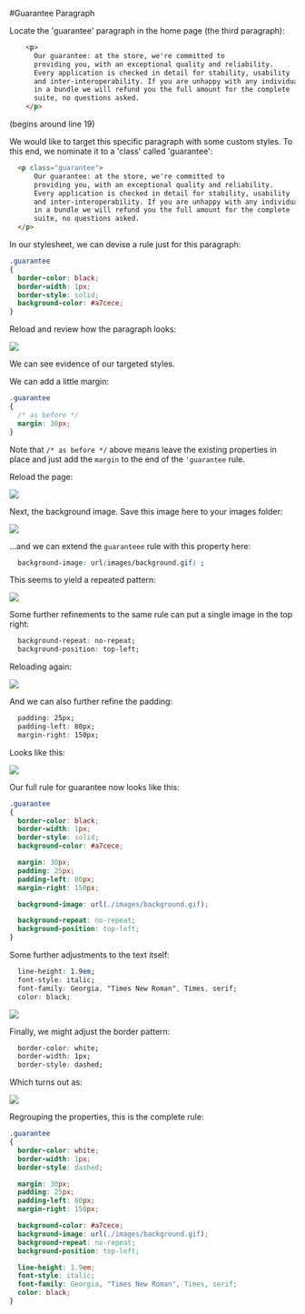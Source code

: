 #Guarantee Paragraph

Locate the 'guarantee' paragraph in the home page (the third paragraph):

~~~html
    <p>
      Our guarantee: at the store, we're committed to 
      providing you, with an exceptional quality and reliability. 
      Every application is checked in detail for stability, usability 
      and inter-interoperability. If you are unhappy with any individual app 
      in a bundle we will refund you the full amount for the complete 
      suite, no questions asked.
    </p>
~~~

(begins around line 19)

We would like to target this specific paragraph with some custom styles. To this end, we nominate it to a 'class' called 'guarantee':

~~~html
  <p class="guarantee">
      Our guarantee: at the store, we're committed to 
      providing you, with an exceptional quality and reliability. 
      Every application is checked in detail for stability, usability 
      and inter-interoperability. If you are unhappy with any individual app 
      in a bundle we will refund you the full amount for the complete 
      suite, no questions asked.
  </p>
~~~

In our stylesheet, we can devise a rule just for this paragraph:

~~~css
.guarantee
{
  border-color: black;
  border-width: 1px;
  border-style: solid;
  background-color: #a7cece;
}
~~~

Reload and review how the paragraph looks:

![](./img/16.png)

We can see evidence of our targeted styles.

We can add a little margin:

~~~css
.guarantee
{
  /* as before */
  margin: 30px;
}
~~~

Note that `/* as before */` above means leave the existing properties in place and just add the `margin` to the end of the `'guarantee` rule.

Reload the page:

![](./img/17.png)

Next, the background image. Save this image here to your images folder:

![](./img/background.gif)

...and we can extend the `guaranteee` rule with this property here:

~~~css
  background-image: url(images/background.gif) ;
~~~

This seems to yield a repeated pattern:

![](./img/18.png)

Some further refinements to the same rule can put a single image in the top right:

~~~css
  background-repeat: no-repeat;
  background-position: top-left;
~~~

Reloading again:

![](./img/19.png)

And we can also further refine the padding:

~~~css
  padding: 25px;
  padding-left: 80px;
  margin-right: 150px;
~~~

Looks like this:

![](./img/20.png)

Our full rule for guarantee now looks like this:

~~~css
.guarantee
{
  border-color: black;
  border-width: 1px;
  border-style: solid;
  background-color: #a7cece;

  margin: 30px;
  padding: 25px;
  padding-left: 80px;
  margin-right: 150px;

  background-image: url(./images/background.gif);

  background-repeat: no-repeat;
  background-position: top-left;
}
~~~

Some further adjustments to the text itself:

~~~css
  line-height: 1.9em;
  font-style: italic;
  font-family: Georgia, "Times New Roman", Times, serif;
  color: black;
~~~


![](./img/21.png)

Finally, we might adjust the border pattern:

~~~css
  border-color: white;
  border-width: 1px;
  border-style: dashed;
~~~

Which turns out as:

![](./img/22.png)

Regrouping the properties, this is the complete rule:

~~~css
.guarantee
{
  border-color: white;
  border-width: 1px;
  border-style: dashed;

  margin: 30px;
  padding: 25px;
  padding-left: 80px;
  margin-right: 150px;

  background-color: #a7cece;
  background-image: url(./images/background.gif);
  background-repeat: no-repeat;
  background-position: top-left;

  line-height: 1.9em;
  font-style: italic;
  font-family: Georgia, "Times New Roman", Times, serif;
  color: black;
}
~~~
